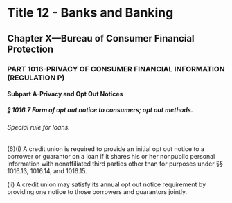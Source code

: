 
# Title 12 - Banks and Banking
## Chapter X—Bureau of Consumer Financial Protection
### PART 1016-PRIVACY OF CONSUMER FINANCIAL INFORMATION (REGULATION P)
#### Subpart A-Privacy and Opt Out Notices
##### § 1016.7 Form of opt out notice to consumers; opt out methods.
###### Special rule for loans.

(6)(i) A credit union is required to provide an initial opt out notice to a borrower or guarantor on a loan if it shares his or her nonpublic personal information with nonaffiliated third parties other than for purposes under §§ 1016.13, 1016.14, and 1016.15.

(ii) A credit union may satisfy its annual opt out notice requirement by providing one notice to those borrowers and guarantors jointly.
